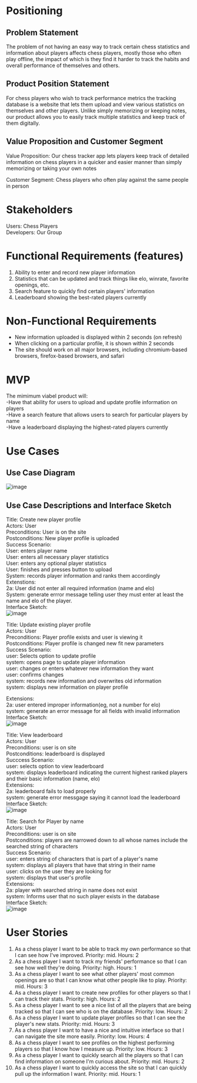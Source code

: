 # **Positioning**
## Problem Statement

The problem of not having an easy way to track certain chess statistics and information about players affects chess players, mostly those who often play offline, the impact of which is they find it harder to track the habits and overall performance of themselves and others.

## Product Position Statement

For chess players who wish to track performance metrics the tracking database is a website that lets them upload and view various statistics on themselves and other players.  Unlike simply memorizing or keeping notes, our product allows you to easily track multiple statistics and keep track of them digitally.  

## Value Proposition and Customer Segment

Value Proposition: Our chess tracker app lets players keep track of detailed information on chess players in a quicker and easier manner than simply memorizing or taking your own notes

Customer Segment: Chess players who often play against the same people in person

# **Stakeholders**

Users: Chess Players  
Developers: Our Group  

# **Functional Requirements (features)**

1. Ability to enter and record new player information
2. Statistics that can be updated and track things like elo, winrate, favorite openings, etc.
3. Search feature to quickly find certain players' information
4. Leaderboard showing the best-rated players currently

# **Non-Functional Requirements**

- New information uploaded is displayed within 2 seconds (on refresh)
- When clicking on a particular profile, it is shown within 2 seconds
- The site should work on all major browsers, including chromium-based browsers, firefox-based browsers, and safari

# **MVP**

The mimimum viabel product will:  
-Have that ability for users to upload and update profile information on players  
-Have a search feature that allows users to search for particular players by name  
-Have a leaderboard displaying the highest-rated players currently  

# **Use Cases**
## Use Case Diagram

![image](Screenshot_2025-09-28_120151.png)  

## Use Case Descriptions and Interface Sketch

Title: Create new player profile  
Actors: User  
Preconditions: User is on the site  
Postconditions: New player profile is uploaded  
Success Scenario:  
User: enters player name  
User: enters all necessary player statistics  
User: enters any optional player statistics  
User: finishes and presses button to upload  
System: records player information and ranks them accordingly  
Extenstions:  
2a: User did not enter all required information (name and elo)  
System: generate errror message telling user they must enter at least the name and elo of the player.  
Interface Sketch:  
![image](Screenshot_2025-09-28_123804.png)  

Title: Update existing player profile  
Actors: User  
Preconditions: Player profile exists and user is viewing it  
Postconditions: Player profile is changed new fit new parameters  
Success Scenario:  
user: Selects option to update profile  
system: opens page to update player information  
user: changes or enters whatever new information they want  
user: confirms changes  
system: records new information and overwrites old information  
system: displays new information on player profile  

Extensions:  
2a: user entered improper information(eg, not a number for elo)  
system: generate an error message for all fields with invalid information  
Interface Sketch:  
![image](Screenshot_2025-09-28_123922.png)  

Title: View leaderboard  
Actors: User  
Preconditions: user is on site  
Postconditions: leaderboard is displayed  
Succcess Scenario:  
user: selects option to view leaderboard  
system: displays leaderboard indicating the current highest ranked players and their basic information (name, elo)  
Extensions:  
2a: leaderboard fails to load properly  
system: generate error messgage saying it cannot load the leaderboard  
Interface Sketch:  
![image](Screenshot_2025-09-28_124415.png)  

Title: Search for Player by name  
Actors: User  
Preconditions: user is on site  
Postconditions: players are narrowed down to all whose names include the searched string of characters  
Success Scenario:  
user: enters string of characters that is part of a player's name  
system: displays all players that have that string in their name  
user: clicks on the user they are looking for  
system: displays that user's profile  
Extensions:  
2a: player with searched string in name does not exist  
system: Informs user that no such player exists in the database  
Interface Sketch:  
![image](Screenshot_2025-09-28_124615.png)  

# **User Stories**

1. As a chess player I want to be able to track my own performance so that I can see how I've improved.  Priority: mid. Hours: 2
2. As a chess player I want to track my friends' performance so that I can see how well they're doing.  Priority: high. Hours: 1
3. As a chess player I want to see what other players' most common openings are so that I can know what other people like to play.  Priority: mid. Hours: 3
4. As a chess player I want to create new profiles for other players so that I can track their stats.  Priority: high. Hours: 2
5. As a chess player I want to see a nice list of all the players that are being tracked so that I can see who is on the database.  Priority: low. Hours: 2
6. As a chess player I want to update player profiles so that I can see the player's new stats.  Priority: mid. Hours: 3
7. As a chess player I want to have a nice and intuitive interface so that I can navigate the site more easily.  Priority: low. Hours: 4
8. As a chess player I want to see profiles on the highest performing players so that I know how I measure up.  Priority: low. Hours: 3
9. As a chess player I want to quickly search all the players so that I can find information on someone I'm curious about.  Priority: mid.  Hours: 2
10. As a chess player I want to quickly access the site so that I can quickly pull up the information I want.  Priority: mid.  Hours: 1
